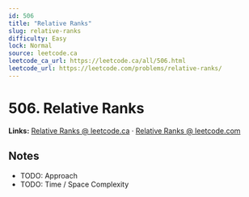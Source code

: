 ```yaml
--- 
id: 506
title: "Relative Ranks"
slug: relative-ranks
difficulty: Easy
lock: Normal
source: leetcode.ca
leetcode_ca_url: https://leetcode.ca/all/506.html
leetcode_url: https://leetcode.com/problems/relative-ranks/
---
```


# 506. Relative Ranks

**Links:** [Relative Ranks @ leetcode.ca](https://leetcode.ca/all/506.html) · [Relative Ranks @ leetcode.com](https://leetcode.com/problems/relative-ranks/)

## Notes
- TODO: Approach
- TODO: Time / Space Complexity
